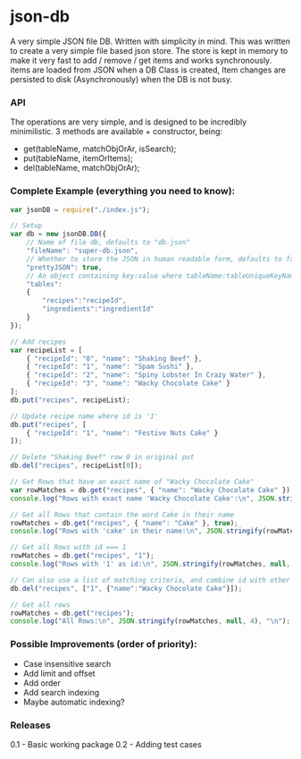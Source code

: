 json-db
=======

A very simple JSON file DB. Written with simplicity in mind. This was written to create a very simple file based json store. The store is kept in memory to make it very fast to add / remove / get items and works synchronously. items are loaded from JSON when a DB Class is created, Item changes are persisted to disk (Asynchronously) when the DB is not busy.

### API

The operations are very simple, and is designed to be incredibly minimilistic.
3 methods are available + constructor, being:
* get(tableName, matchObjOrAr, isSearch);
* put(tableName, itemOrItems);
* del(tableName, matchObjOrAr);

### Complete Example (everything you need to know):
```javascript
var jsonDB = require("./index.js");

// Setup
var db = new jsonDB.DB({
    // Name of file db, defaults to "db.json"
    "fileName": "super-db.json",  
    // Whether to store the JSON in human readable form, defaults to false
    "prettyJSON": true,  
    // An object containing key:value where tableName:tableUniqueKeyName
    "tables": 
    {
        "recipes":"recipeId",
        "ingredients":"ingredientId"
    }  
});

// Add recipes
var recipeList = [
    { "recipeId": "0", "name": "Shaking Beef" },
    { "recipeId": "1", "name": "Spam Sushi" },
    { "recipeId": "2", "name": "Spiny Lobster In Crazy Water" },
    { "recipeId": "3", "name": "Wacky Chocolate Cake" }
];
db.put("recipes", recipeList);

// Update recipe name where id is '1'
db.put("recipes", [
    { "recipeId": "1", "name": "Festive Nuts Cake" }
]);

// Delete "Shaking Beef" row 0 in original put
db.del("recipes", recipeList[0]);

// Get Rows that have an exact name of "Wacky Chocolate Cake"
var rowMatches = db.get("recipes", { "name": "Wacky Chocolate Cake" });
console.log("Rows with exact name 'Wacky Chocolate Cake':\n", JSON.stringify(rowMatches, null, 4), "\n");

// Get all Rows that contain the word Cake in their name
rowMatches = db.get("recipes", { "name": "Cake" }, true);
console.log("Rows with 'cake' in their name:\n", JSON.stringify(rowMatches, null, 4), "\n");

// Get all Rows with id === 1
rowMatches = db.get("recipes", "1");
console.log("Rows with '1' as id:\n", JSON.stringify(rowMatches, null, 4), "\n");

// Can also use a list of matching criteria, and combine id with other custom property names
db.del("recipes", ["1", {"name":"Wacky Chocolate Cake"}]);

// Get all rows
rowMatches = db.get("recipes");
console.log("All Rows:\n", JSON.stringify(rowMatches, null, 4), "\n");
```

### Possible Improvements (order of priority):
* Case insensitive search
* Add limit and offset
* Add order
* Add search indexing
* Maybe automatic indexing?

### Releases
0.1 - Basic working package
0.2 - Adding test cases
